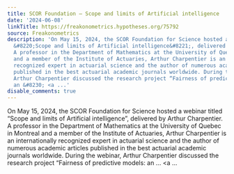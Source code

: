 ```yaml
---
title: SCOR Foundation – Scope and limits of Artificial intelligence
date: '2024-06-08'
linkTitle: https://freakonometrics.hypotheses.org/75792
source: Freakonometrics
description: 'On May 15, 2024, the SCOR Foundation for Science hosted a webinar titled
  &#8220;Scope and limits of Artificial intelligence&#8221;, delivered by Arthur Charpentier.
  A professor in the Department of Mathematics at the University of Quebec in Montreal
  and a member of the Institute of Actuaries, Arthur Charpentier is an internationally
  recognized expert in actuarial science and the author of numerous academic articles
  published in the best actuarial academic journals worldwide. During the webinar,
  Arthur Charpentier discussed the research project “Fairness of predictive models:
  an &#8230; <a ...'
disable_comments: true
---
```

On May 15, 2024, the SCOR Foundation for Science hosted a webinar titled &#8220;Scope and limits of Artificial intelligence&#8221;, delivered by Arthur Charpentier. A professor in the Department of Mathematics at the University of Quebec in Montreal and a member of the Institute of Actuaries, Arthur Charpentier is an internationally recognized expert in actuarial science and the author of numerous academic articles published in the best actuarial academic journals worldwide. During the webinar, Arthur Charpentier discussed the research project “Fairness of predictive models: an &#8230; <a ...